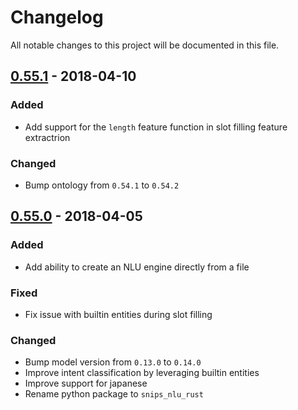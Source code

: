 # Changelog
All notable changes to this project will be documented in this file.

## [0.55.1] - 2018-04-10

### Added
- Add support for the `length` feature function in slot filling feature extractrion

### Changed
- Bump ontology from `0.54.1` to `0.54.2`

## [0.55.0] - 2018-04-05
### Added
- Add ability to create an NLU engine directly from a file

### Fixed
- Fix issue with builtin entities during slot filling

### Changed
- Bump model version from `0.13.0` to `0.14.0`
- Improve intent classification by leveraging builtin entities
- Improve support for japanese
- Rename python package to `snips_nlu_rust`


[Unreleased]: https://github.com/snipsco/snips-nlu-rs/compare/0.55.0...HEAD
[0.55.0]: https://github.com/snipsco/snips-nlu-rs/compare/0.54.0...0.55.0
[0.55.1]: https://github.com/snipsco/snips-nlu-rs/compare/0.55.0...0.55.1